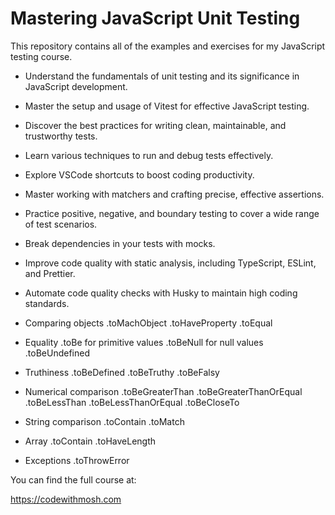 # Mastering JavaScript Unit Testing

This repository contains all of the examples and exercises for my JavaScript testing course.

* Understand the fundamentals of unit testing and its significance in JavaScript development.
* Master the setup and usage of Vitest for effective JavaScript testing.
* Discover the best practices for writing clean, maintainable, and trustworthy tests.
* Learn various techniques to run and debug tests effectively.
* Explore VSCode shortcuts to boost coding productivity.
* Master working with matchers and crafting precise, effective assertions.
* Practice positive, negative, and boundary testing to cover a wide range of test scenarios.
* Break dependencies in your tests with mocks.
* Improve code quality with static analysis, including TypeScript, ESLint, and Prettier.
* Automate code quality checks with Husky to maintain high coding standards.

* Comparing objects
.toMachObject
.toHaveProperty
.toEqual

* Equality
.toBe for primitive values
.toBeNull for null values
.toBeUndefined

* Truthiness
.toBeDefined
.toBeTruthy
.toBeFalsy

* Numerical comparison
.toBeGreaterThan
.toBeGreaterThanOrEqual
.toBeLessThan
.toBeLessThanOrEqual
.toBeCloseTo

* String comparison
.toContain
.toMatch

* Array
.toContain
.toHaveLength

* Exceptions
.toThrowError


You can find the full course at:

https://codewithmosh.com
